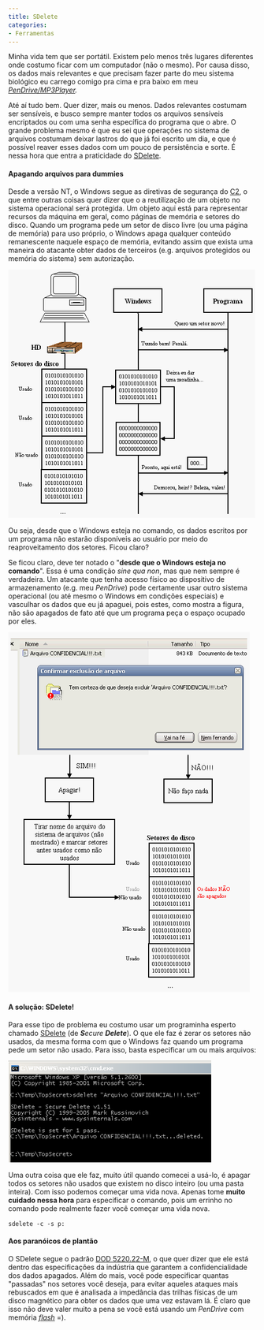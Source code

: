```yaml
---
title: SDelete
categories:
- Ferramentas
---
```


Minha vida tem que ser portátil. Existem pelo menos três lugares diferentes onde costumo ficar com um computador (não o mesmo). Por causa disso, os dados mais relevantes e que precisam fazer parte do meu sistema biológico eu carrego comigo pra cima e pra baixo em meu _[PenDrive/MP3Player](http://compare.buscape.com.br/categoria?id=18&lkout=1&kw=Samsung+YP-U2X&site_origem=1293522)._

Até aí tudo bem. Quer dizer, mais ou menos. Dados relevantes costumam ser sensíveis, e busco sempre manter todos os arquivos sensíveis encriptados ou com uma senha específica do programa que o abre. O grande problema mesmo é que eu sei que operações no sistema de arquivos costumam deixar lastros do que já foi escrito um dia, e que é possível reaver esses dados com um pouco de persistência e sorte. É nessa hora que entra a praticidade do [SDelete](http://www.microsoft.com/technet/sysinternals/Security/SDelete.mspx).




#### Apagando arquivos para dummies


Desde a versão NT, o Windows segue as diretivas de segurança do [C2](http://en.wikipedia.org/wiki/TCSEC), o que entre outras coisas quer dizer que o a reutilização de um objeto no sistema operacional será protegida. Um objeto aqui está para representar recursos da máquina em geral, como páginas de memória e setores do disco. Quando um programa pede um setor de disco livre (ou uma página de memória) para uso próprio, o Windows apaga qualquer conteúdo remanescente naquele espaço de memória, evitando assim que exista uma maneira do atacante obter dados de terceiros (e.g. arquivos protegidos ou memória do sistema) sem autorização.

[![Novo setor do Windows](/images/windows-new-sector.gif)](/images/windows-new-sector.gif)

Ou seja, desde que o Windows esteja no comando, os dados escritos por um programa não estarão disponíveis ao usuário por meio do reaproveitamento dos setores. Ficou claro?

Se ficou claro, deve ter notado o "**desde que o Windows esteja no comando**". Essa é uma condição _sine qua non_, mas que nem sempre é verdadeira. Um atacante que tenha acesso físico ao dispositivo de armazenamento (e.g. meu _PenDrive_) pode certamente usar outro sistema operacional (ou até mesmo o Windows em condições especiais) e vasculhar os dados que eu já apaguei, pois estes, como mostra a figura, não são apagados de fato até que um programa peça o espaço ocupado por eles.

[![Apagando arquivo no Windows](/images/windows-delete-file.gif)](/images/windows-delete-file.gif)


#### A solução: SDelete!


Para esse tipo de problema eu costumo usar um programinha esperto chamado [SDelete](http://www.microsoft.com/technet/sysinternals/Security/SDelete.mspx) (de _**S**ecure **Delete**_). O que ele faz é zerar os setores não usados, da mesma forma com que o Windows faz quando um programa pede um setor não usado. Para isso, basta especificar um ou mais arquivos:

[![Windows e SDelete](/images/windows-sdelete-file.png)](/images/windows-sdelete-file.png)

Uma outra coisa que ele faz, muito útil quando comecei a usá-lo, é apagar todos os setores não usados que existem no disco inteiro (ou uma pasta inteira). Com isso podemos começar uma vida nova. Apenas tome **muito cuidado nessa hora** para especificar o comando, pois um errinho no comando pode realmente fazer você começar uma vida nova.

    
    sdelete -c -s p:




#### Aos paranóicos de plantão


O SDelete segue o padrão [DOD 5220.22-M](http://en.wikipedia.org/wiki/National_Industrial_Security_Program), o que quer dizer que ele está dentro das especificações da indústria que garantem a confidencialidade dos dados apagados. Além do mais, você pode especificar quantas "passadas" nos setores você deseja, para evitar aqueles ataques mais rebuscados em que é analisada a impedância das trilhas físicas de um disco magnético para obter os dados que uma vez estavam lá. É claro que isso não deve valer muito a pena se você está usando um _PenDrive_ com memória [_flash_](http://en.wikipedia.org/wiki/Flash_Memory) =).
